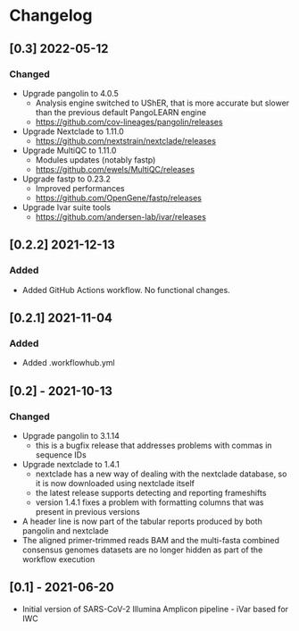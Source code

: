 # Changelog

## [0.3] 2022-05-12

### Changed

- Upgrade pangolin to 4.0.5
  - Analysis engine switched to UShER, that is more accurate but slower than the previous default PangoLEARN engine
  - https://github.com/cov-lineages/pangolin/releases
- Upgrade Nextclade to 1.11.0
  - https://github.com/nextstrain/nextclade/releases
- Upgrade MultiQC to 1.11.0
  - Modules updates (notably fastp)
  - https://github.com/ewels/MultiQC/releases
- Upgrade fastp to 0.23.2
  - Improved performances
  - https://github.com/OpenGene/fastp/releases
- Upgrade Ivar suite tools
  - https://github.com/andersen-lab/ivar/releases

## [0.2.2] 2021-12-13

### Added
- Added GitHub Actions workflow. No functional changes.

## [0.2.1] 2021-11-04

### Added
- Added .workflowhub.yml

## [0.2] - 2021-10-13

### Changed

- Upgrade pangolin to 3.1.14 
  - this is a bugfix release that addresses problems with commas in sequence IDs
- Upgrade nextclade to 1.4.1
  - nextclade has a new way of dealing with the nextclade database, so it is now downloaded using nextclade itself
  - the latest release supports detecting and reporting frameshifts
  - version 1.4.1 fixes a problem with formatting columns that was present in previous versions
- A header line is now part of the tabular reports produced by both pangolin and nextclade
- The aligned primer-trimmed reads BAM and the multi-fasta combined consensus genomes datasets are no longer hidden as part of the workflow execution

## [0.1] - 2021-06-20

- Initial version of SARS-CoV-2 Illumina Amplicon pipeline - iVar based for IWC
